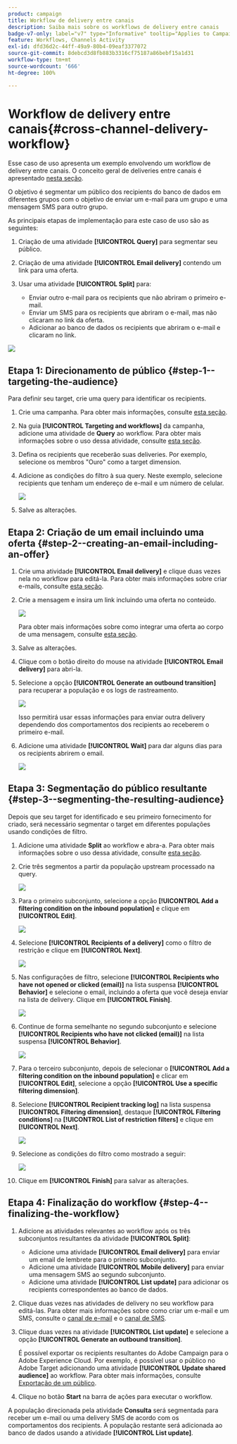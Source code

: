 ```yaml
---
product: campaign
title: Workflow de delivery entre canais
description: Saiba mais sobre os workflows de delivery entre canais
badge-v7-only: label="v7" type="Informative" tooltip="Applies to Campaign Classic v7 only"
feature: Workflows, Channels Activity
exl-id: dfd36d2c-44ff-49a9-80b4-09eaf3377072
source-git-commit: 8debcd3d8fb883b3316cf75187a86bebf15a1d31
workflow-type: tm+mt
source-wordcount: '666'
ht-degree: 100%

---
```


# Workflow de delivery entre canais{#cross-channel-delivery-workflow}



Esse caso de uso apresenta um exemplo envolvendo um workflow de delivery entre canais. O conceito geral de deliveries entre canais é apresentado [nesta seção](cross-channel-deliveries.md).

O objetivo é segmentar um público dos recipients do banco de dados em diferentes grupos com o objetivo de enviar um e-mail para um grupo e uma mensagem SMS para outro grupo.

As principais etapas de implementação para este caso de uso são as seguintes:

1. Criação de uma atividade **[!UICONTROL Query]** para segmentar seu público.
1. Criação de uma atividade **[!UICONTROL Email delivery]** contendo um link para uma oferta.
1. Usar uma atividade **[!UICONTROL Split]** para:

   * Enviar outro e-mail para os recipients que não abriram o primeiro e-mail.
   * Enviar um SMS para os recipients que abriram o e-mail, mas não clicaram no link da oferta.
   * Adicionar ao banco de dados os recipients que abriram o e-mail e clicaram no link.

![](assets/wkf_cross-channel_7.png)

## Etapa 1: Direcionamento de público {#step-1--targeting-the-audience}

Para definir seu target, crie uma query para identificar os recipients.

1. Crie uma campanha. Para obter mais informações, consulte [esta seção](../../campaign/using/setting-up-marketing-campaigns.md#creating-a-campaign).
1. Na guia **[!UICONTROL Targeting and workflows]** da campanha, adicione uma atividade de **Query** ao workflow. Para obter mais informações sobre o uso dessa atividade, consulte [esta seção](query.md).
1. Defina os recipients que receberão suas deliveries. Por exemplo, selecione os membros &quot;Ouro&quot; como a target dimension.
1. Adicione as condições do filtro à sua query. Neste exemplo, selecione recipients que tenham um endereço de e-mail e um número de celular.

   ![](assets/wkf_cross-channel_3.png)

1. Salve as alterações.

## Etapa 2: Criação de um email incluindo uma oferta {#step-2--creating-an-email-including-an-offer}

1. Crie uma atividade **[!UICONTROL Email delivery]** e clique duas vezes nela no workflow para editá-la. Para obter mais informações sobre criar e-mails, consulte [esta seção](../../delivery/using/about-email-channel.md).
1. Crie a mensagem e insira um link incluindo uma oferta no conteúdo.

   ![](assets/wkf_cross-channel_1.png)

   Para obter mais informações sobre como integrar uma oferta ao corpo de uma mensagem, consulte [esta seção](../../interaction/using/integrating-an-offer-via-the-wizard.md#delivering-with-a-call-to-the-offer-engine).

1. Salve as alterações.
1. Clique com o botão direito do mouse na atividade **[!UICONTROL Email delivery]** para abri-la.
1. Selecione a opção **[!UICONTROL Generate an outbound transition]** para recuperar a população e os logs de rastreamento.

   ![](assets/wkf_cross-channel_2.png)

   Isso permitirá usar essas informações para enviar outra delivery dependendo dos comportamentos dos recipients ao receberem o primeiro e-mail.

1. Adicione uma atividade **[!UICONTROL Wait]** para dar alguns dias para os recipients abrirem o email.

   ![](assets/wkf_cross-channel_4.png)

## Etapa 3: Segmentação do público resultante {#step-3--segmenting-the-resulting-audience}

Depois que seu target for identificado e seu primeiro fornecimento for criado, será necessário segmentar o target em diferentes populações usando condições de filtro.

1. Adicione uma atividade **Split** ao workflow e abra-a. Para obter mais informações sobre o uso dessa atividade, consulte [esta seção](split.md).
1. Crie três segmentos a partir da população upstream processado na query.

   ![](assets/wkf_cross-channel_6.png)

1. Para o primeiro subconjunto, selecione a opção **[!UICONTROL Add a filtering condition on the inbound population]** e clique em **[!UICONTROL Edit]**.

   ![](assets/wkf_cross-channel_8.png)

1. Selecione **[!UICONTROL Recipients of a delivery]** como o filtro de restrição e clique em **[!UICONTROL Next]**.

   ![](assets/wkf_cross-channel_9.png)

1. Nas configurações de filtro, selecione **[!UICONTROL Recipients who have not opened or clicked (email)]** na lista suspensa **[!UICONTROL Behavior]** e selecione o email, incluindo a oferta que você deseja enviar na lista de delivery. Clique em **[!UICONTROL Finish]**.

   ![](assets/wkf_cross-channel_10.png)

1. Continue de forma semelhante no segundo subconjunto e selecione **[!UICONTROL Recipients who have not clicked (email)]** na lista suspensa **[!UICONTROL Behavior]**.

   ![](assets/wkf_cross-channel_11.png)

1. Para o terceiro subconjunto, depois de selecionar o **[!UICONTROL Add a filtering condition on the inbound population]** e clicar em **[!UICONTROL Edit]**, selecione a opção **[!UICONTROL Use a specific filtering dimension]**.
1. Selecione **[!UICONTROL Recipient tracking log]** na lista suspensa **[!UICONTROL Filtering dimension]**, destaque **[!UICONTROL Filtering conditions]** na **[!UICONTROL List of restriction filters]** e clique em **[!UICONTROL Next]**.

   ![](assets/wkf_cross-channel_12.png)

1. Selecione as condições do filtro como mostrado a seguir:

   ![](assets/wkf_cross-channel_13.png)

1. Clique em **[!UICONTROL Finish]** para salvar as alterações.

## Etapa 4: Finalização do workflow {#step-4--finalizing-the-workflow}

1. Adicione as atividades relevantes ao workflow após os três subconjuntos resultantes da atividade **[!UICONTROL Split]**:

   * Adicione uma atividade **[!UICONTROL Email delivery]** para enviar um email de lembrete para o primeiro subconjunto.
   * Adicione uma atividade **[!UICONTROL Mobile delivery]** para enviar uma mensagem SMS ao segundo subconjunto.
   * Adicione uma atividade **[!UICONTROL List update]** para adicionar os recipients correspondentes ao banco de dados.

1. Clique duas vezes nas atividades de delivery no seu workflow para editá-las. Para obter mais informações sobre como criar um e-mail e um SMS, consulte o [canal de e-mail](../../delivery/using/about-email-channel.md) e o [canal de SMS](../../delivery/using/sms-channel.md).
1. Clique duas vezes na atividade **[!UICONTROL List update]** e selecione a opção **[!UICONTROL Generate an outbound transition]**.

   É possível exportar os recipients resultantes do Adobe Campaign para o Adobe Experience Cloud. Por exemplo, é possível usar o público no Adobe Target adicionando uma atividade **[!UICONTROL Update shared audience]** ao workflow. Para obter mais informações, consulte [Exportação de um público](../../integrations/using/importing-and-exporting-audiences.md#exporting-an-audience).

1. Clique no botão **Start** na barra de ações para executar o workflow.

A população direcionada pela atividade **Consulta** será segmentada para receber um e-mail ou uma delivery SMS de acordo com os comportamentos dos recipients. A população restante será adicionada ao banco de dados usando a atividade **[!UICONTROL List update]**.
